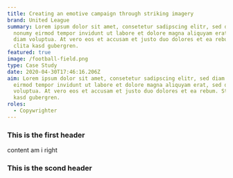 ```yaml
---
title: Creating an emotive campaign through striking imagery
brand: United League
summary: Lorem ipsum dolor sit amet, consetetur sadipscing elitr, sed diam
  nonumy eirmod tempor invidunt ut labore et dolore magna aliquyam erat, sed
  diam voluptua. At vero eos et accusam et justo duo dolores et ea rebum. Stet
  clita kasd gubergren.
featured: true
image: /football-field.png
type: Case Study
date: 2020-04-30T17:46:16.206Z
aim: Lorem ipsum dolor sit amet, consetetur sadipscing elitr, sed diam nonumy
  eirmod tempor invidunt ut labore et dolore magna aliquyam erat, sed diam
  voluptua. At vero eos et accusam et justo duo dolores et ea rebum. Stet clita
  kasd gubergren.
roles:
  - Copywrighter
---
```

### This is the first header

content am i right

### This is the scond header